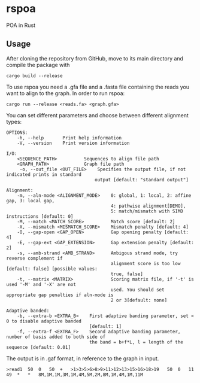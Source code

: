 # rspoa
POA in Rust
## Usage
After cloning the repository from GitHub, move to its main directory and compile the package with
```
cargo build --release
```
To use rspoa you need a .gfa file and a .fasta file containing the reads you want to align to the graph. In order to run rspoa:
```
cargo run --release <reads.fa> <graph.gfa>
```
You can set different parameters and choose between different alignment types:
```
OPTIONS:
    -h, --help       Print help information
    -V, --version    Print version information

I/O:
    <SEQUENCE_PATH>          Sequences to align file path 
    <GRAPH_PATH>             Graph file path 
     -o, --out_file <OUT_FILE>    Specifies the output file, if not indicated prints in standard
                                 output [default: "standard output"]

Alignment:
    -m, --aln-mode <ALIGNMENT_MODE>    0: global, 1: local, 2: affine gap, 3: local gap, 
                                       4: pathwise alignment[DEMO], 
                                       5: match/mismatch with SIMD instructions [default: 0]
    -M, --match <MATCH_SCORE>          Match score [default: 2]
    -X, --mismatch <MISMATCH_SCORE>    Mismatch penalty [default: 4]
    -O, --gap-open <GAP_OPEN>          Gap opening penalty [default: 4]
    -E, --gap-ext <GAP_EXTENSION>      Gap extension penalty [default: 2]
    -s, --amb-strand <AMB_STRAND>      Ambigous strand mode, try reverse complement if
                                       alignment score is too low [default: false] [possible values:
                                       true, false]
    -t, --matrix <MATRIX>              Scoring matrix file, if '-t' is used '-M' and '-X' are not
                                       used. You should set appropriate gap penalties if aln-mode is 
                                       2 or 3[default: none]

Adaptive banded:
    -b, --extra-b <EXTRA_B>    First adaptive banding parameter, set < 0 to disable adaptive banded
                               [default: 1]
    -f, --extra-f <EXTRA_F>    Second adaptive banding parameter, number of basis added to both side of
                               the band = b+f*L, l = length of the sequence [default: 0.01]
```

The output is in .gaf format, in reference to the graph in input.

```
>read1	50	0	50	+	>1>3>5>6>8>9>11>12>13>15>16>18>19	50	0	11	49	*	*	8M,1M,1M,3M,1M,4M,5M,2M,8M,1M,4M,1M,11M
```
